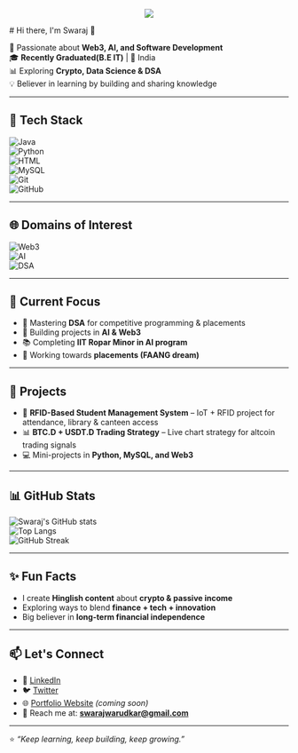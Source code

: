 <p align="center">
  <img src="https://readme-typing-svg.herokuapp.com?size=30&color=00CFFF&center=true&vCenter=true&width=800&lines=Hi+%F0%9F%91%8B%2C+I'm+Swaraj;Web3+%7C+AI+%7C+DSA+Enthusiast;Crypto+%26+Tech+Explorer;Always+Learning+%F0%9F%92%AA;Building+Future+with+Code+%F0%9F%9A%80">
</p>
# Hi there, I'm Swaraj 👋  

🚀 Passionate about **Web3, AI, and Software Development**  
🎓  **Recently Graduated(B.E IT)** | 📍 India  
📊 Exploring **Crypto, Data Science & DSA**  
💡 Believer in learning by building and sharing knowledge  

---

## 🔧 Tech Stack  

![Java](https://img.shields.io/badge/Java-ED8B00?style=for-the-badge&logo=openjdk&logoColor=white)  
![Python](https://img.shields.io/badge/Python-3776AB?style=for-the-badge&logo=python&logoColor=white)  
![HTML](https://img.shields.io/badge/HTML5-E34F26?style=for-the-badge&logo=html5&logoColor=white)  
![MySQL](https://img.shields.io/badge/MySQL-4479A1?style=for-the-badge&logo=mysql&logoColor=white)  
![Git](https://img.shields.io/badge/Git-F05032?style=for-the-badge&logo=git&logoColor=white)  
![GitHub](https://img.shields.io/badge/GitHub-181717?style=for-the-badge&logo=github&logoColor=white)  

---

## 🌐 Domains of Interest  

![Web3](https://img.shields.io/badge/Web3-121D33?style=for-the-badge&logo=ethereum&logoColor=white)  
![AI](https://img.shields.io/badge/Artificial%20Intelligence-FF6F00?style=for-the-badge&logo=tensorflow&logoColor=white)  
![DSA](https://img.shields.io/badge/Data%20Structures%20&%20Algorithms-02569B?style=for-the-badge&logo=c&logoColor=white)  

---

## 📌 Current Focus
- 🧠 Mastering **DSA** for competitive programming & placements  
- 🤖 Building projects in **AI & Web3**  
- 📚 Completing **IIT Ropar Minor in AI program**  
- 🎯 Working towards **placements (FAANG dream)**  

---

## 🌱 Projects
- 🔗 **RFID-Based Student Management System** – IoT + RFID project for attendance, library & canteen access  
- 📊 **BTC.D + USDT.D Trading Strategy** – Live chart strategy for altcoin trading signals  
- 💻 Mini-projects in **Python, MySQL, and Web3**  

---

## 📊 GitHub Stats  

![Swaraj's GitHub stats](https://github-readme-stats.vercel.app/api?username=YOUR_GITHUB_USERNAME&show_icons=true&theme=tokyonight)  
![Top Langs](https://github-readme-stats.vercel.app/api/top-langs/?username=YOUR_GITHUB_USERNAME&layout=compact&theme=tokyonight)  
![GitHub Streak](https://github-readme-streak-stats.herokuapp.com/?user=YOUR_GITHUB_USERNAME&theme=tokyonight)  

---

## ✨ Fun Facts
- I create **Hinglish content** about **crypto & passive income**  
- Exploring ways to blend **finance + tech + innovation**  
- Big believer in **long-term financial independence**  

---

## 📫 Let's Connect
- 💼 [LinkedIn]((https://www.linkedin.com/in/swaraj-warudkar-jain-56606821b/))  
- 🐦 [Twitter]((https://x.com/swaraj_warudkar))  
- 🌐 [Portfolio Website](https://github.com/) *(coming soon)*  
- 📧 Reach me at: **swarajwarudkar@gmail.com**  

---

⭐️ *“Keep learning, keep building, keep growing.”*  


<!---
Swaraj-90/Swaraj-90 is a ✨ special ✨ repository because its `README.md` (this file) appears on your GitHub profile.
You can click the Preview link to take a look at your changes.
--->
